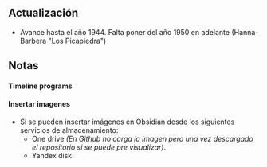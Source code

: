 ## Actualización

- Avance hasta el año 1944. Falta poner del año 1950 en adelante (Hanna-Barbera "Los Picapiedra")

## Notas

#### Timeline programs



#### Insertar imagenes
- Si se pueden insertar imágenes en Obsidian desde los siguientes servicios de almacenamiento:
	- One drive _(En Github no carga la imagen pero una vez descargado el repositorio si se puede pre visualizar)_.
	- Yandex disk

